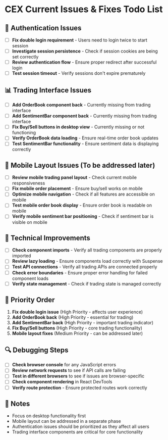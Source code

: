 # CEX Current Issues & Fixes Todo List

## 🔐 Authentication Issues
- [ ] **Fix double login requirement** - Users need to login twice to start session
- [ ] **Investigate session persistence** - Check if session cookies are being set correctly
- [ ] **Review authentication flow** - Ensure proper redirect after successful login
- [ ] **Test session timeout** - Verify sessions don't expire prematurely

## 📊 Trading Interface Issues
- [ ] **Add OrderBook component back** - Currently missing from trading interface
- [ ] **Add SentimentBar component back** - Currently missing from trading interface
- [ ] **Fix Buy/Sell buttons in desktop view** - Currently missing or not functioning
- [ ] **Verify OrderBook data loading** - Ensure real-time order book updates
- [ ] **Test SentimentBar functionality** - Ensure sentiment data is displaying correctly

## 📱 Mobile Layout Issues (To be addressed later)
- [ ] **Review mobile trading panel layout** - Check current mobile responsiveness
- [ ] **Fix mobile order placement** - Ensure buy/sell works on mobile
- [ ] **Optimize mobile navigation** - Check if all features are accessible on mobile
- [ ] **Test mobile order book display** - Ensure order book is readable on mobile
- [ ] **Verify mobile sentiment bar positioning** - Check if sentiment bar is visible on mobile

## 🔧 Technical Improvements
- [ ] **Check component imports** - Verify all trading components are properly imported
- [ ] **Review lazy loading** - Ensure components load correctly with Suspense
- [ ] **Test API connections** - Verify all trading APIs are connected properly
- [ ] **Check error boundaries** - Ensure proper error handling for failed component loads
- [ ] **Verify state management** - Check if trading state is managed correctly

## 🎯 Priority Order
1. **Fix double login issue** (High Priority - affects user experience)
2. **Add OrderBook back** (High Priority - essential for trading)
3. **Add SentimentBar back** (High Priority - important trading indicator)
4. **Fix Buy/Sell buttons** (High Priority - core trading functionality)
5. **Mobile layout fixes** (Medium Priority - can be addressed later)

## 🔍 Debugging Steps
- [ ] **Check browser console** for any JavaScript errors
- [ ] **Review network requests** to see if API calls are failing
- [ ] **Test in different browsers** to see if issues are browser-specific
- [ ] **Check component rendering** in React DevTools
- [ ] **Verify route protection** - Ensure protected routes work correctly

## 📝 Notes
- Focus on desktop functionality first
- Mobile layout can be addressed in a separate phase
- Authentication issues should be prioritized as they affect all users
- Trading interface components are critical for core functionality
